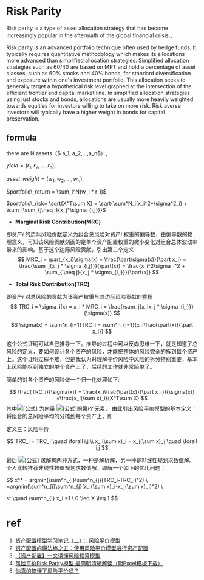 # Risk Parity

Risk parity is a type of asset allocation strategy that has become increasingly popular in the aftermath of the global financial crisis.、

Risk parity is an advanced portfolio technique often used by hedge funds. It typically requires quantitative methodology which makes its allocations more advanced than simplified allocation strategies. Simplified allocation strategies such as 60/40 are based on MPT and hold a percentage of asset classes, such as 60% stocks and 40% bonds, for standard diversification and exposure within one's investment portfolio. This allocation seeks to generally target a hypothetical risk level graphed at the intersection of the efficient frontier and capital market line. In simplified allocation strategies using just stocks and bonds, allocations are usually more heavily weighted towards equities for investors willing to take on more risk. Risk averse investors will typically have a higher weight in bonds for capital preservation.



## formula

there are N assets（$ a_1, a_2,...,a_n$）, 

$yield =(r_1,r_2,...,r_n)$,

$asset\_weight = (w_1,w_2,...,w_n)$,



$portfolio\_return = \sum_i^N(w_i * r_i)$ 



$portfolio\_risk= \sqrt{X^T\sum X} = \sqrt{\sum^N_i(x_i^2*\sigma^2_i) + \sum_i\sum_{j\neq i}{x_j*\sigma_{i,j}}}$



* **Marginal Risk Contribution(MRC)**



即资产$i$ 的边际风险贡献定义为组合总风险对资产$i$ 权重的偏导数，由偏导数的物理意义，可知该风险贡献刻画的是单个资产配置权重的微小变化对组合总体波动率带来的影响。基于这个边际风险贡献，引出第二个定义
$$
MRC_i = \part_{x_i}\sigma(x) = \frac{\part\sigma(x)}{\part x_i} = \frac{\sum_j{x_j * \sigma_{i,j}}}{\part(x)} = \frac{x_i^2\sigma_i^2 + \sum_{i\neq j}{x_j * \sigma_{i,j}}}{\part(x)}
$$


* **Total Risk Contribution(TRC)**

即资产*i* 对总风险的贡献为该资产权重与其边际风险贡献的[乘积](https://www.zhihu.com/search?q=乘积&search_source=Entity&hybrid_search_source=Entity&hybrid_search_extra={"sourceType"%3A"article"%2C"sourceId"%3A36650070})
$$
TRC_i = \sigma_i(x) = x_i * MRC_i = \frac{\sum_j{x_ix_j * \sigma_{i,j}}}{\sigma(x)}
$$



$$
\sigma(x) = \sum^n_{i=1}TRC_i = \sum^n_{i=1}{x_i\frac{\part(x)}{\part x_i}}
$$




这个公式证明可以自己推导一下。推导的过程中可以反向思维一下，就是知道了总风险的定义，要如何设计各个资产的风险，才能把整体的风险完全的拆到每个资产上。这个证明过程不难，但是我认为对理解平价风险中风险的拆分特别重要，基本上风险能拆到独立的单个资产上了，后续的工作就非常简单了。

简单的对各个资产的风险做一个归一化处理如下:


$$
\frac{TRC_i}{\sigma(x)} = \frac{x_i\frac{\part(x)}{\part x_i}}{\sigma(x)} =\frac{x_i(\sum x)_i}{X^T\sum X}
$$
其中![[公式]](https://www.zhihu.com/equation?tex=%EF%BC%88%5CSigma+X%29_%7Bi%7D+) 为向量 ![[公式]](https://www.zhihu.com/equation?tex=%5CSigma+X)的第*i*个元素， 由此引出风险平价模型的基本定义：将组合的总风险平均的分摊到每个资产上，即





定义三：风险平价


$$
TRC_i = TRC_j \quad \forall i,j \\
x_i(\sum x)_i = x_j(\sum x)_j \quad \forall i,j
$$


最后 ![[公式]](https://www.zhihu.com/equation?tex=x_%7Bi%7D) 求解有两种方式，一种是解析解，另一种是非线性规划求数值解。个人比较推荐非线性数值规划求数值解，即解一个如下的优化问题：


$$
x^* = argmin(\sum^n_{i}\sum^n_{j}(TRC_i-TRC_j)^2) \\
=argmin(\sum^n_{i}\sum^n_{j}(x_i(\sum x)_i-x_j(\sum x)_j)^2) \\

st \quad \sum^n_{i} x_i =1 \\
0 \leq X \leq 1
$$

# ref
1. [资产配置模型学习笔记（二）： 风险平价模型](https://zhuanlan.zhihu.com/p/36650070)
2. [资产配置的魔法棒之五：使用风险平价模型进行资产配置](https://zhuanlan.zhihu.com/p/349132505)
3. [【资产配置】一文读懂风险预算模型](https://zhuanlan.zhihu.com/p/401323179)
4. [风险平价Risk Parity模型 最简明清晰解读（附Excel模板下载）](https://www.sohu.com/a/279062829_750247)
5. [你真的搞懂了风险平价吗？](https://zhuanlan.zhihu.com/p/38301218)


